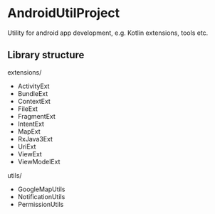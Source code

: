 # AndroidUtilProject

Utility for android app development, e.g. Kotlin extensions, tools etc.

## Library structure

extensions/

* ActivityExt
* BundleExt
* ContextExt
* FileExt
* FragmentExt
* IntentExt
* MapExt
* RxJava3Ext
* UriExt
* ViewExt
* ViewModelExt

utils/

* GoogleMapUtils
* NotificationUtils
* PermissionUtils
